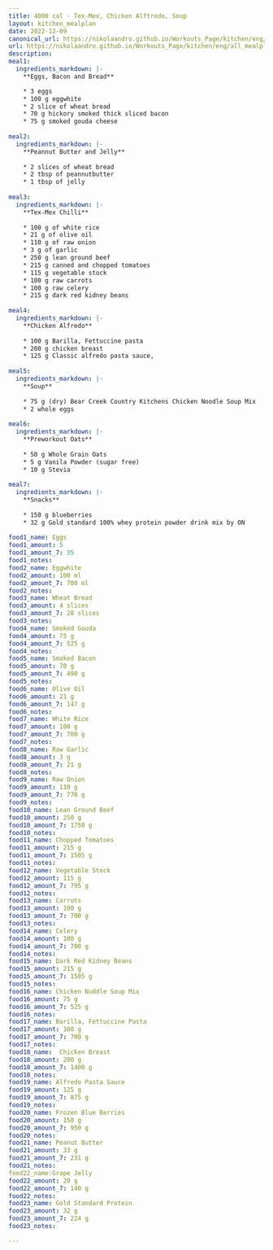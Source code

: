 ```yaml
---
title: 4000 cal - Tex-Mex, Chicken Alftredo, Soup
layout: kitchen_mealplan
date: 2022-12-09
canonical_url: https://nikolaandro.github.io/Workouts_Page/kitchen/eng/all_mealplans/4000/
url: https://nikolaandro.github.io/Workouts_Page/kitchen/eng/all_mealplans/4000/
description: 
meal1: 
  ingredients_markdown: |-
    **Eggs, Bacon and Bread**

    * 3 eggs
    * 100 g eggwhite
    * 2 slice of wheat bread
    * 70 g hickory smoked thick sliced bacon
    * 75 g smoked gouda cheese
    
meal2: 
  ingredients_markdown: |-
    **Peannut Butter and Jelly**
    
    * 2 slices of wheat bread
    * 2 tbsp of peannutbutter
    * 1 tbsp of jelly
    
meal3: 
  ingredients_markdown: |-
    **Tex-Mex Chilli**
    
    * 100 g of white rice
    * 21 g of olive oil
    * 110 g of raw onion
    * 3 g of garlic
    * 250 g lean ground beef
    * 215 g canned and chopped tomatoes
    * 115 g vegetable stock
    * 100 g raw carrots
    * 100 g raw celery
    * 215 g dark red kidney beans
    
meal4:
  ingredients_markdown: |-
    **Chicken Alfredo**
    
    * 100 g Barilla, Fettuccine pasta
    * 200 g chicken breast
    * 125 g Classic alfredo pasta sauce,
   
meal5:
  ingredients_markdown: |-
    **Soup**
    
    * 75 g (dry) Bear Creek Country Kitchens Chicken Noodle Soup Mix
    * 2 whole eggs
 
meal6:
  ingredients_markdown: |-
    **Preworkout Oats**
    
    * 50 g Whole Grain Oats
    * 5 g Vanila Powder (sugar free)
    * 10 g Stevia
    
meal7:
  ingredients_markdown: |-
    **Snacks**
    
    * 150 g blueberries
    * 32 g Gold standard 100% whey protein powder drink mix by ON
 
food1_name: Eggs
food1_amount: 5
food1_amount_7: 35
food1_notes:
food2_name: Eggwhite
food2_amount: 100 ml
food2_amount_7: 700 ml
food2_notes:
food3_name: Wheat Bread
food3_amount: 4 slices
food3_amount_7: 28 slices
food3_notes: 
food4_name: Smoked Gouda
food4_amount: 75 g
food4_amount_7: 525 g  
food4_notes:
food5_name: Smoked Bacon
food5_amount: 70 g
food5_amount_7: 490 g
food5_notes:
food6_name: Olive Oil
food6_amount: 21 g
food6_amount_7: 147 g
food6_notes:
food7_name: White Rice
food7_amount: 100 g
food7_amount_7: 700 g
food7_notes:
food8_name: Raw Garlic
food8_amount: 3 g
food8_amount_7: 21 g
food8_notes: 
food9_name: Raw Onion
food9_amount: 110 g
food9_amount_7: 770 g
food9_notes:
food10_name: Lean Ground Beef
food10_amount: 250 g
food10_amount_7: 1750 g
food10_notes: 
food11_name: Chopped Tomatoes
food11_amount: 215 g
food11_amount_7: 1505 g
food11_notes: 
food12_name: Vegetable Stock
food12_amount: 115 g
food12_amount_7: 795 g
food12_notes:
food13_name: Carrots
food13_amount: 100 g
food13_amount_7: 700 g
food13_notes:
food14_name: Celery
food14_amount: 100 g
food14_amount_7: 700 g
food14_notes:
food15_name: Dark Red Kidney Beans
food15_amount: 215 g
food15_amount_7: 1505 g
food15_notes:
food16_name: Chicken Nuddle Soup Mix
food16_amount: 75 g
food16_amount_7: 525 g
food16_notes:
food17_name: Barilla, Fettuccine Pasta
food17_amount: 100 g
food17_amount_7: 700 g
food17_notes:
food18_name:  Chicken Breast
food18_amount: 200 g
food18_amount_7: 1400 g
food18_notes: 
food19_name: Alfredo Pasta Sauce
food19_amount: 125 g
food19_amount_7: 875 g
food19_notes:
food20_name: Frozen Blue Berries
food20_amount: 150 g
food20_amount_7: 950 g
food20_notes:
food21_name: Peanut Butter
food21_amount: 33 g
food21_amount_7: 231 g
food21_notes:
food22_name:Grape Jelly
food22_amount: 20 g 
food22_amount_7: 140 g
food22_notes:
food23_name: Gold Standard Protein
food23_amount: 32 g
food23_amount_7: 224 g
food23_notes:

---
```

